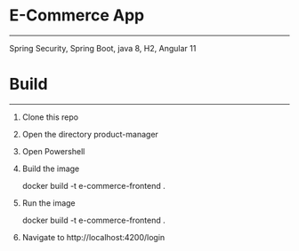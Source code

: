 # E-Commerce App
-----

Spring Security, Spring Boot, java 8, H2, Angular 11

# Build
-----

1. Clone this repo

2. Open the directory product-manager

3. Open Powershell

4. Build the image

   docker build -t e-commerce-frontend .
   
5. Run the image 

   docker build -t e-commerce-frontend .

6. Navigate to http://localhost:4200/login
